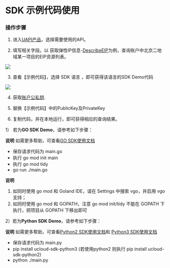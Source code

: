# SDK 示例代码使用



### 操作步骤

1. 进入[UAPI产品](<https://console.ucloud.cn/uapi/ucloudapi>)，选择需要使用的API。

2. 填写相关字段。以 获取弹性IP信息-[DescribeEIP](<https://console.ucloud.cn/uapi/detail?id=DescribeEIP>)为例，查询账户中北京二地域某一项目的EIP资源列表。

  ![](https://static.ucloud.cn/fbb00d85944945a0b247cdb647bcd2ca.png)

3. 查看【示例代码】，选择 SDK 语言 ，即可获得该语言的SDK Demo代码

  ![](https://static.ucloud.cn/f5a033ee1a1a4be693b7c37d5c4cff6b.png)

4. 获取[账户公私钥](https://console.ucloud.cn/uapi/apikey).

5. 替换【示例代码】中的PublicKey及PrivateKey

6. 复制代码，并在本地运行，即可获得相应的查询结果。

1） 若为**GO SDK Demo**，请参考如下步骤：

**说明**
如需更多帮助，可查看[GO SDK使用文档](<https://github.com/ucloud/ucloud-sdk-go>)




* 保存请求代码为 main.go
* 执行 go mod init main
* 执行 go mod tidy
* go run ./main.go




**说明**

1. 如同时使用 go mod 和 Goland IDE，请在 Settings 中搜索 vgo，并启用 vgo 支持；
2. 如同时使用 go mod 和 GOPATH，注意 go mod init/tidy 不能在 GOPATH 下执行，把项目从 GOPATH 下移出即可

2）若为**Python SDK Demo**，请参考如下步骤：  

**说明**
如需更多帮助，可查看[Python2 SDK使用文档](<https://ucloud.github.io/ucloud-sdk-python2/>)和 [Python3 SDK使用文档](<https://ucloud.github.io/ucloud-sdk-python3/>)



* 保存请求代码为 main.py
* pip install ucloud-sdk-python3 (若使用python2 则执行 pip install ucloud-sdk-python2)
* python ./main.py


